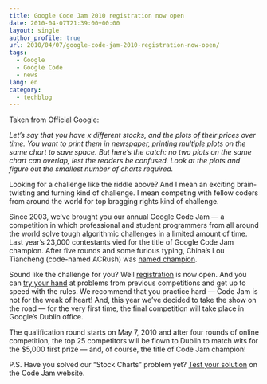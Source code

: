```yaml
---
title: Google Code Jam 2010 registration now open
date: 2010-04-07T21:39:00+00:00
layout: single
author_profile: true
url: 2010/04/07/google-code-jam-2010-registration-now-open/
tags:
  - Google
  - Google Code
  - news
lang: en
category: 
  - techblog
---
```

Taken from Official Google:

_Let’s say that you have x different stocks, and the plots of their prices over time. You want to print them in newspaper, printing multiple plots on the same chart to save space. But here’s the catch: no two plots on the same chart can overlap, lest the readers be confused. Look at the plots and figure out the smallest number of charts required._

Looking for a challenge like the riddle above? And I mean an exciting brain-twisting and turning kind of challenge. I mean competing with fellow coders from around the world for top bragging rights kind of challenge.

Since 2003, we’ve brought you our annual Google Code Jam — a competition in which professional and student programmers from all around the world solve tough algorithmic challenges in a limited amount of time. Last year’s 23,000 contestants vied for the title of Google Code Jam champion. After five rounds and some furious typing, China’s Lou Tiancheng (code-named ACRush) was [named champion](http://googleblog.blogspot.com/2009/11/and-google-code-jam-2009-champion-is.html).

Sound like the challenge for you? Well [registration](http://code.google.com/codejam) is now open. And you can [try your hand](http://code.google.com/codejam/archive.html) at problems from previous competitions and get up to speed with the rules. We recommend that you practice hard — Code Jam is not for the weak of heart! And, this year we’ve decided to take the show on the road — for the very first time, the final competition will take place in Google’s Dublin office.

The qualification round starts on May 7, 2010 and after four rounds of online competition, the top 25 competitors will be flown to Dublin to match wits for the $5,000 first prize — and, of course, the title of Code Jam champion!

P.S. Have you solved our “Stock Charts” problem yet? [Test your solution](http://code.google.com/codejam/contest/dashboard?c=204113#s=p2) on the Code Jam website.